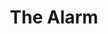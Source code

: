 ---
title: "The Alarm"
summary: "The Alarm are a Welsh alternative rock/new wave band that formed in Rhyl, Wales, in 1981."
image: "the-alarm.jpg"
---